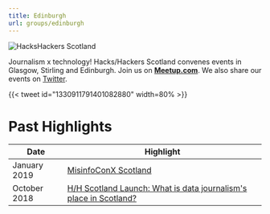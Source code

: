 ```yaml
---
title: Edinburgh
url: groups/edinburgh
---
```


![HacksHackers Scotland](https://secure.meetupstatic.com/photos/event/c/a/9/e/600_478431870.jpeg)

Journalism x technology! Hacks/Hackers Scotland convenes events in Glasgow, Stirling and Edinburgh. Join us on **[Meetup.com](https://www.meetup.com/Hacks-Hackers-Scotland)**. We also share our events on [Twitter](https://twitter.com/HacksHackersSCO).

{{< tweet id="1330911791401082880" width=80% >}}

# Past Highlights

| **Date**  | **Highlight** |  
|-----------|---------------|  
| January 2019 | [MisinfoConX Scotland](https://www.scotsman.com/news/politics/misinfoconx-event-combat-fake-news-heads-scotland-1422686) |
| October 2018 | [H/H Scotland Launch: What is data journalism's place in Scotland?](https://www.meetup.com/Hacks-Hackers-Scotland/events/254877739/) |
